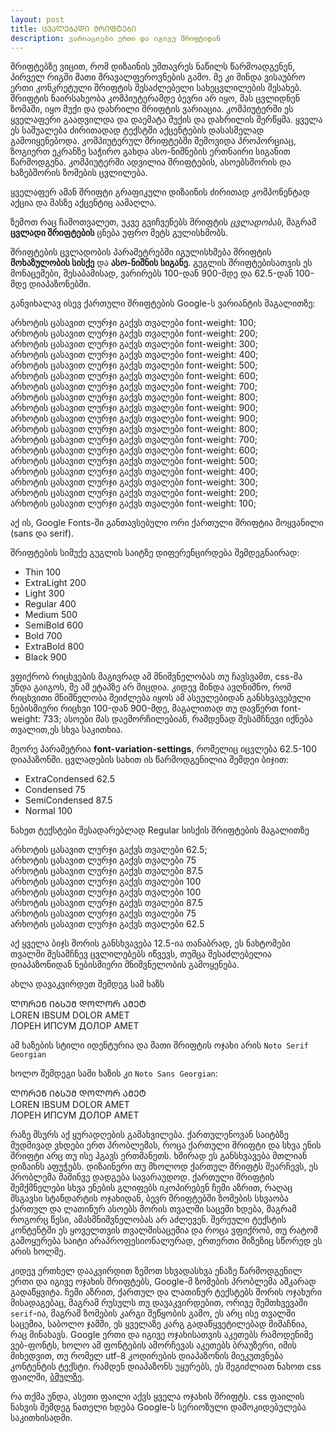 ```yaml
---
layout: post
title: ᲪᲕᲐᲚᲔᲑᲐᲓᲘ ᲨᲠᲘᲤᲢᲔᲑᲘ
description: ვარიაციები ერთი და იგივე შრიფტიდან
---
```



შრიფტებზე ვიცით, რომ დიზაინის უმთავრეს ნაწილს წარმოადგენენ, პირველ რიგში მათი მრავალფეროვნების გამო. მე კი მინდა ვისაუბრო ერთი კონკრეტული შრიფტის შესაძლებელი სახეცვლილების  შესახებ. შრიფტის ნაირსახეობა კომპიუტერამდე ბევრი არ იყო, მას ცვლიდნენ ზომაში, იყო მუქი და დახრილი შრიფტის ვარიაცია. კომპიუტერში ეს ყველაფერი გაადვილდა და დაემატა მუქის და დახრილის შერწყმა. ყველა ეს საშუალება ძირითადად ტექსტში აქცენტების დასასმელად გამოიყენებოდა. კომპიუტერულ შრიფტებში შემოვიდა პროპორციაც, ზოგიერთ ეკრანზე საჭირო გახდა ასო-ნიშნების ერთნაირი სიგანით წარმოდგენა. კომპიუტერში ადვილია შრიფტების, ასოებსშორის და ხაზებშორის ზომების ცვლილება.

ყველაფერ ამან შრიფტი გრაფიკული დიზაინის ძირითად კომპონენტად აქცია და მასზე აქცენტიც აამაღლა. 

ზემოთ რაც ჩამოთვალეთ, უკვე გვიჩვენებს შრიფტის *ცვლადობას*, მაგრამ **ცვლადი შრიფტების** ცნება უფრო მეტს გულისხმობს. 

შრიფტების ცვლადობის პარამეტრებში იგულისხმება შრიფტის **მოხაზულობის სისქე** და **ასო-ნიშნის სიგანე**. გუგლის შრიფტებისათვის ეს მონაცემები, შესაბამისად, ვარირებს 100-დან 900-მდე და 62.5-დან 100-მდე დიაპაზონებში.

განვიხალავ ისევ ქართული შრიფტების Google-ს ვარიანტის მაგალითზე:

<div class="noto-sans-georgian-w100"> არხოტის ცასავით ლურჯი გაქვს თვალები font-weight: 100; </div>
<div class="noto-sans-georgian-w200"> არხოტის ცასავით ლურჯი გაქვს თვალები font-weight: 200; </div>
<div class="noto-sans-georgian-w300"> არხოტის ცასავით ლურჯი გაქვს თვალები font-weight: 300; </div>
<div class="noto-sans-georgian-w400"> არხოტის ცასავით ლურჯი გაქვს თვალები font-weight: 400; </div>
<div class="noto-sans-georgian-w500"> არხოტის ცასავით ლურჯი გაქვს თვალები font-weight: 500; </div>
<div class="noto-sans-georgian-w600"> არხოტის ცასავით ლურჯი გაქვს თვალები font-weight: 600; </div>
<div class="noto-sans-georgian-w700"> არხოტის ცასავით ლურჯი გაქვს თვალები font-weight: 700; </div>
<div class="noto-sans-georgian-w800"> არხოტის ცასავით ლურჯი გაქვს თვალები font-weight: 800; </div>
<div class="noto-sans-georgian-w900"> არხოტის ცასავით ლურჯი გაქვს თვალები font-weight: 900; </div>
<div class="noto-serif-georgian-w900"> არხოტის ცასავით ლურჯი გაქვს თვალები font-weight: 900; </div>
<div class="noto-serif-georgian-w800"> არხოტის ცასავით ლურჯი გაქვს თვალები font-weight: 800; </div>
<div class="noto-serif-georgian-w700"> არხოტის ცასავით ლურჯი გაქვს თვალები font-weight: 700; </div>
<div class="noto-serif-georgian-w600"> არხოტის ცასავით ლურჯი გაქვს თვალები font-weight: 600; </div>
<div class="noto-serif-georgian-w500"> არხოტის ცასავით ლურჯი გაქვს თვალები font-weight: 500; </div>
<div class="noto-serif-georgian-w400"> არხოტის ცასავით ლურჯი გაქვს თვალები font-weight: 400; </div>
<div class="noto-serif-georgian-w300"> არხოტის ცასავით ლურჯი გაქვს თვალები font-weight: 300; </div>
<div class="noto-serif-georgian-w200"> არხოტის ცასავით ლურჯი გაქვს თვალები font-weight: 200; </div>
<div class="noto-serif-georgian-w100"> არხოტის ცასავით ლურჯი გაქვს თვალები font-weight: 100; </div>

აქ ის, Google Fonts-ში განთავსებული ორი ქართული შრიფტია მოყვანილი (sans და serif).

შრიფტების სიმუქე გუგლის საიტზე დიფერენცირდება შემდეგნაირად:

  - Thin 100
  - ExtraLight 200
  - Light 300
  - Regular 400
  - Medium 500
  - SemiBold 600
  - Bold 700
  - ExtraBold 800
  - Black 900

  ვფიქრობ რიცხვების მაგივრად ამ მნიშვნელობას თუ ჩავსვამთ, css-მა უნდა გაიგოს, მე ამ ეტაპზე არ მიცდია. კიდევ მინდა ავღნიშნო, რომ რიცხვითი მნიშნელობა შეიძლება იყოს ამ ასეულებიდან განსხვავებული ნებისმიერი რიცხვი 100-დან 900-მდე, მაგალითად თუ დავწერთ font-weight: 733; ასოები მას დაემორჩილებიან, რამდენად შესამჩნევი იქნება თვალით,ეს სხვა საკითხია.

 მეორე პარამეტრია **font-variation-settings**, რომელიც იცვლება 62.5-100 დიაპაზონში. ცვლადების სახით ის წარმოდგენილია შემდეი ბიჯით:

   - ExtraCondensed 62.5
   - Condensed 75
   - SemiCondensed 87.5
   - Normal 100

 ნახეთ ტექსტები შესადარებლად Regular სისქის შრიფტების მაგალითზე

<div class="noto-sans-georgian-v62"> არხოტის ცასავით ლურჯი გაქვს თვალები 62.5; </div>
<div class="noto-sans-georgian-v75"> არხოტის ცასავით ლურჯი გაქვს თვალები 75 </div>
<div class="noto-sans-georgian-v87"> არხოტის ცასავით ლურჯი გაქვს თვალები 87.5 </div>
<div class="noto-sans-georgian-v100"> არხოტის ცასავით ლურჯი გაქვს თვალები 100 </div>

<div class="noto-serif-georgian-v100"> არხოტის ცასავით ლურჯი გაქვს თვალები 100 </div>
<div class="noto-serif-georgian-v87"> არხოტის ცასავით ლურჯი გაქვს თვალები 87.5 </div>
<div class="noto-serif-georgian-v75"> არხოტის ცასავით ლურჯი გაქვს თვალები 75 </div>
<div class="noto-serif-georgian-v62.5"> არხოტის ცასავით ლურჯი გაქვს თვალები 62.5 </div>

აქ ყველა ბიჯს შორის განსხვავება 12.5-ია თანაბრად, ეს ნახტომები თვალში შესამჩნევ ცვლილებებს იწვევს, თუმცა შესაძლებელია დიაპაზონიდან ნებისმიერი მნიშვნელობის გამოყენება.

ახლა დავაკვირდეთ შემდეგ სამ ხაზს

<div class="h1-serif">ᲚᲝᲠᲔᲜ ᲘᲑᲡᲣᲛ ᲓᲝᲚᲝᲠ ᲐᲛᲔᲢ</div>

<div class="h1-serif">LOREN IBSUM DOLOR AMET</div>

<div class="h1-serif">ЛОРЕН ИПСУМ ДОЛОР АМЕТ</div>

ამ ხაზების სტილი იდენტურია და მათი შრიფტის ოჯახი არის `Noto Serif Georgian`

ხოლო შემდეგი სამი ხაზის კი `Noto Sans Georgian`:


<div class="h1-sans">ᲚᲝᲠᲔᲜ ᲘᲑᲡᲣᲛ ᲓᲝᲚᲝᲠ ᲐᲛᲔᲢ</div>

<div class="h1-sans">LOREN IBSUM DOLOR AMET</div>

<div class="h1-sans">ЛОРЕН ИПСУМ ДОЛОР АМЕТ</div>

რაზე მსურს აქ ყურადღების გამახვილება. ქართულენოვან საიტბზე მუდმივად ვხდები ერთ პრობლემას, როცა ქართული შრიფტი და სხვა ენის შრიფტი არც თუ ისე ჰგავს ერთმანეთს. ხშირად ეს განსხვავება მთლიან დიზაინს აფუჭებს. დიზაინერი თუ მხოლოდ ქართულ შრიფტს შეარჩევს, ეს პრობლემა მაშინვე დადგება სავარაუდოდ. ქართული შრიფტის შემქმნელები სხვა ენების გლიფებს იკოპირებენ ჩემი აზრით, რაღაც მსგავსი სტანდარტის ოჯახიდან, ბევრ შრიფტებში ზომების სხვაობა ქართულ და ლათინურ ასოებს შორის თვალში საცემი ხდება, მაგრამ როგორც წესი, ამასმნიშვნელობას არ აძლევენ. შერეული ტექსტის კონტენტში ეს ყოველთვის თვალშისაცემია და როცა ვფიქრობ, თუ რატომ გამოყურება საიტი არაპროფესიონალურად, ერთერთი მიზეზიც სწორედ ეს არის ხოლმე.

კიდევ ერთხელ დააკვირდით ზემოთ სხვადასხვა ენაზე წარმოდგენილ ერთი და იგივე ოჯახის შრიფტებს, Google-მ ზომების პრობლემა აშკარად გადაწყვიტა. ჩემი აზრით, ქართულ და ლათინურ ტექსტებს შორის ოჯახური მისადაგებაც, მაგრამ რუსულს თუ დავაკვირდებით, ორივე შემთხვევაში `serif`-ია, მაგრამ ზომების კარგი შეწყობის გამო, ეს არც ისე თვალში საცემია, საბოლო ჯამში, ეს ყველაზე კარგ გადაწყვეტილებად მიმაჩნია, რაც მინახავს. Google ერთი და იგივე ოჯახისათვის აკეთებს რამოდენიმე ვებ-ფონტს, ხოლო ამ ფონტების ამორჩევას აკეთებს ბრაუზერი, იმის მიხედვით, თუ რომელ  utf-8 კოდირების დიაპაზონის მიეკუთვნება კონტენტის ტექსტი. რამდენ დიაპაზონს უყურებს, ეს შეგიძლიათ ნახოთ css ფაილში, [ბმულზე](https://fonts.googleapis.com/css2?family=Noto+Sans+Georgian:wdth,wght@62.5..100,100..900&family=Noto+Serif+Georgian:wght@100..900&display=swap).

რა თქმა უნდა, ასეთი ფაილი აქვს ყველა ოჯახის შრიფტს. css ფაილის ნახვის შემდეგ ნათელი ხდება Google-ს სერიოზული დამოკიდებულება საკითხისადმი.
